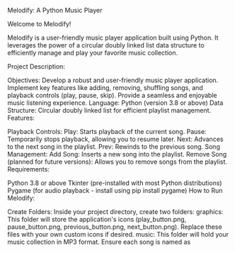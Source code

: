 Melodify: A Python Music Player

Welcome to Melodify!

Melodify is a user-friendly music player application built using Python. It leverages the power of a circular doubly linked list data structure to efficiently manage and play your favorite music collection.

Project Description:

Objectives:
Develop a robust and user-friendly music player application.
Implement key features like adding, removing, shuffling songs, and playback controls (play, pause, skip).
Provide a seamless and enjoyable music listening experience.
Language: Python (version 3.8 or above)
Data Structure: Circular doubly linked list for efficient playlist management.
Features:

Playback Controls:
Play: Starts playback of the current song.
Pause: Temporarily stops playback, allowing you to resume later.
Next: Advances to the next song in the playlist.
Prev: Rewinds to the previous song.
Song Management:
Add Song: Inserts a new song into the playlist.
Remove Song (planned for future versions): Allows you to remove songs from the playlist.
Requirements:

Python 3.8 or above
Tkinter (pre-installed with most Python distributions)
Pygame (for audio playback - install using pip install pygame)
How to Run Melodify:

Create Folders:
Inside your project directory, create two folders:
graphics: This folder will store the application's icons (play_button.png, pause_button.png, previous_button.png, next_button.png). Replace these files with your own custom icons if desired.
music: This folder will hold your music collection in MP3 format. Ensure each song is named as <title>.mp3.
Run the Script: Execute the MELODIFY.py script in your project directory.
Thank you for choosing Melodify!

For future improvements or suggestions, please feel free to contact us at:

rbnr19@gmail.com
limarneljr923@gmail.com